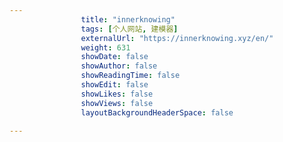 ---
                title: "innerknowing"
                tags: [个人网站, 建模器]
                externalUrl: "https://innerknowing.xyz/en/"
                weight: 631
                showDate: false
                showAuthor: false
                showReadingTime: false
                showEdit: false
                showLikes: false
                showViews: false
                layoutBackgroundHeaderSpace: false
                ---

